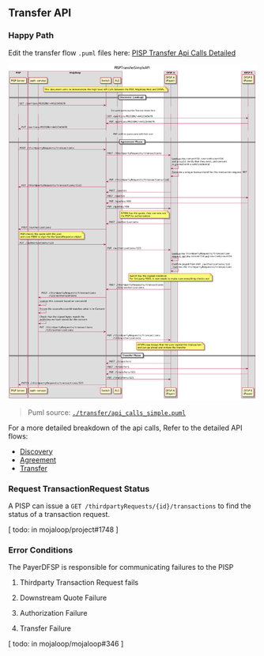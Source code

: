## Transfer API

### Happy Path

Edit the transfer flow `.puml` files here: [PISP Transfer Api Calls Detailed](./api_calls_detailed.puml)

![PISPTransferSimpleAPI](../out/transfer/api_calls_simple/PISPTransferSimpleAPI.png)
> Puml source: [`./transfer/api_calls_simple.puml`](./transfer/api_calls_simple.puml)

For a more detailed breakdown of the api calls, Refer to the detailed API flows:
 - [Discovery](../out/transfer/api_calls_detailed/PISPTransferDetailedAPI-page1.png)
 - [Agreement](../out/transfer/api_calls_detailed/PISPTransferDetailedAPI-page2.png)
 - [Transfer](../out/transfer/api_calls_detailed/PISPTransferDetailedAPI-page3.png)


### Request TransactionRequest Status

A PISP can issue a `GET /thirdpartyRequests/{id}/transactions` to find the status of a transaction request.

[ todo: in mojaloop/project#1748 ]

### Error Conditions


The PayerDFSP is responsible for communicating failures to the PISP

1. Thirdparty Transaction Request fails

2. Downstream Quote Failure

3. Authorization Failure

4. Transfer Failure


[ todo: in mojaloop/mojaloop#346 ]
